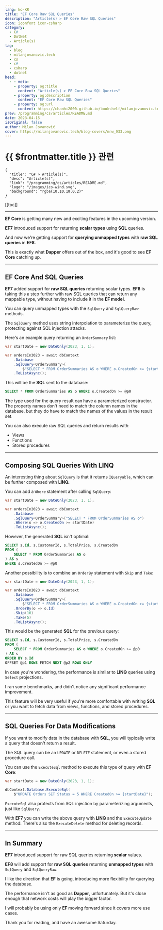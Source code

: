 ```yaml
---
lang: ko-KR
title: "EF Core Raw SQL Queries"
description: "Article(s) > EF Core Raw SQL Queries"
icon: iconfont icon-csharp
category: 
  - C#
  - DotNet
  - Article(s)
tag: 
  - blog
  - milanjovanovic.tech
  - cs
  - c#
  - csharp
  - dotnet
head:
  - - meta:
    - property: og:title
      content: "Article(s) > EF Core Raw SQL Queries"
    - property: og:description
      content: "EF Core Raw SQL Queries"
    - property: og:url
      content: https://chanhi2000.github.io/bookshelf/milanjovanovic.tech/ef-core-raw-sql-queries.html
prev: /programming/cs/articles/README.md
date: 2023-04-15
isOriginal: false
author: Milan Jovanović
cover: https://milanjovanovic.tech/blog-covers/mnw_033.png
---
```


# {{ $frontmatter.title }} 관련

```component VPCard
{
  "title": "C# > Article(s)",
  "desc": "Article(s)",
  "link": "/programming/cs/articles/README.md",
  "logo": "/images/ico-wind.svg",
  "background": "rgba(10,10,10,0.2)"
}
```

[[toc]]

---

<SiteInfo
  name="EF Core Raw SQL Queries"
  desc="EF Core is getting many new and exciting features in the upcoming version. EF7 introduced support for returning scalar types using SQL queries. And now we're getting support for querying unmapped types with raw SQL queries in EF8. This is exactly what Dapper offers out of the box, and it's good to see EF Core catching up."
  url="https://milanjovanovic.tech/blog/ef-core-raw-sql-queries/"
  logo="https://milanjovanovic.tech/profile_favicon.png"
  preview="https://milanjovanovic.tech/blog-covers/mnw_033.png"/>

**EF Core** is getting many new and exciting features in the upcoming version.

**EF7** introduced support for returning **scalar types** using **SQL** queries.

And now we're getting support for **querying unmapped types** with **raw SQL queries** in **EF8.**

This is exactly what **Dapper** offers out of the box, and it's good to see **EF Core** catching up.

---

## EF Core And SQL Queries

**EF7** added support for **raw SQL queries** returning scalar types. **EF8** is taking this a step further with raw SQL queries that can return any mappable type, without having to include it in the **EF model**.

You can query unmapped types with the `SqlQuery` and `SqlQueryRaw` methods.

The `SqlQuery` method uses string interpolation to parameterize the query, protecting against SQL injection attacks.

Here's an example query returning an `OrderSummary` list:

```cs
var startDate = new DateOnly(2023, 1, 1);

var ordersIn2023 = await dbContext
    .Database
    .SqlQuery<OrderSummary>(
        $"SELECT * FROM OrderSummaries AS o WHERE o.CreatedOn >= {startDate}")
    .ToListAsync();
```

This will be the **SQL** sent to the database:

```sql
SELECT * FROM OrderSummaries AS o WHERE o.CreatedOn >= @p0
```

The type used for the query result can have a parameterized constructor. The property names don't need to match the column names in the database, but they do have to match the names of the values in the result set.

You can also execute raw SQL queries and return results with:

- Views
- Functions
- Stored procedures

---

## Composing SQL Queries With LINQ

An interesting thing about `SqlQuery` is that it returns `IQueryable`, which can be further composed with **LINQ.**

You can add a `Where` statement after calling `SqlQuery`:

```cs
var startDate = new DateOnly(2023, 1, 1);

var ordersIn2023 = await dbContext
    .Database
    .SqlQuery<OrderSummary>("SELECT * FROM OrderSummaries AS o")
    .Where(o => o.CreatedOn >= startDate)
    .ToListAsync();
```

However, the generated **SQL** isn't optimal:

```sql
SELECT s.Id, s.CustomerId, s.TotalPrice, s.CreatedOn
FROM (
    SELECT * FROM OrderSummaries AS o
) AS s
WHERE s.CreatedOn >= @p0
```

Another possibility is to combine an `OrderBy` statement with `Skip` and `Take`:

```cs
var startDate = new DateOnly(2023, 1, 1);

var ordersIn2023 = await dbContext
    .Database
    .SqlQuery<OrderSummary>(
        $"SELECT * FROM OrderSummaries AS o WHERE o.CreatedOn >= {startDate}")
    .OrderBy(o => o.Id)
    .Skip(10)
    .Take(5)
    .ToListAsync();

```

This would be the generated **SQL** for the previous query:

```sql
SELECT s.Id, s.CustomerId, s.TotalPrice, s.CreatedOn
FROM (
    SELECT * FROM OrderSummaries AS o WHERE o.CreatedOn >= @p0
) AS s
ORDER BY s.Id
OFFSET @p1 ROWS FETCH NEXT @p2 ROWS ONLY
```

In case you're wondering, the performance is similar to **LINQ** queries using `Select` projections.

I ran some benchmarks, and didn't notice any significant performance improvement.

This feature will be very useful if you're more comfortable with writing **SQL** or you want to fetch data from views, functions, and stored procedures.

---

## SQL Queries For Data Modifications

If you want to modify data in the database with **SQL**, you will typically write a query that doesn't return a result.

The SQL query can be an `UPDATE` or `DELETE` statement, or even a stored procedure call.

You can use the `ExecuteSql` method to execute this type of query with **EF Core**:

```cs
var startDate = new DateOnly(2023, 1, 1);

dbContext.Database.ExecuteSql(
    $"UPDATE Orders SET Status = 5 WHERE CreatedOn >= {startDate}");
```

`ExecuteSql` also protects from SQL injection by parameterizing arguments, just like `SqlQuery`.

With **EF7** you can write the above query with **LINQ** and the `ExecuteUpdate` method. There's also the `ExecuteDelete` method for deleting records.

---

## In Summary

**EF7** introduced support for raw SQL queries returning **scalar** values.

**EF8** will add support for **raw SQL queries** returning **unmapped types** with `SqlQuery` and `SqlQueryRaw`.

I like the direction that **EF** is going, introducing more flexibility for querying the database.

The performance isn't as good as **Dapper**, unfortunately. But it's close enough that network costs will play the bigger factor.

I will probably be using only **EF** moving forward since it covers more use cases.

Thank you for reading, and have an awesome Saturday.

